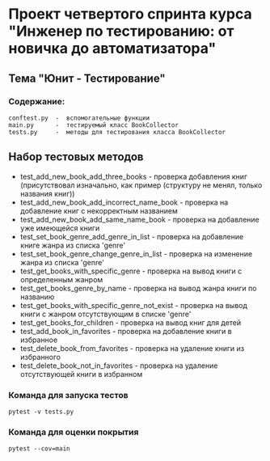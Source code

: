 # Проект четвертого спринта курса "Инженер по тестированию: от новичка до автоматизатора" 

## Тема "Юнит - Тестирование"

### Содержание:
    conftest.py  -  вспомогательные функции
    main.py      -  тестируемый класс BookCollector
    tests.py     -  методы для тестирования класса BookCollector


## Набор тестовых методов
- test_add_new_book_add_three_books  -  проверка добавления книг (присутствовал изначально, как пример (структуру не менял, только названия книг))
- test_add_new_book_add_incorrect_name_book  -  проверка на добавление книг с некорректным названием 
- test_add_new_book_add_same_name_book  -  проверка на добавление уже имеющейся книги
- test_set_book_genre_add_genre_in_list  -  проверка на добавление книге жанра из списка 'genre' 
- test_set_book_genre_change_genre_in_list  -  проверка на изменение жанра из списка 'genre'
- test_get_books_with_specific_genre  -  проверка на вывод книги с определенным жанром
- test_get_books_genre_by_name - проверка на вывод жанра книги по названию
- test_get_books_with_specific_genre_not_exist  -  проверка на вывод книги с жанром отсутствующим в списке 'genre'
- test_get_books_for_children  -  проверка на вывод книг для детей
- test_add_book_in_favorites  -  проверка на добавление книги в избранное
- test_delete_book_from_favorites  -  проверка на удаление книги из избранного
- test_delete_book_not_in_favorites  -  проверка на удаление отсутствующей книги в избранном

### Команда для запуска тестов 
`pytest -v tests.py`
### Команда для оценки покрытия
`pytest --cov=main`
